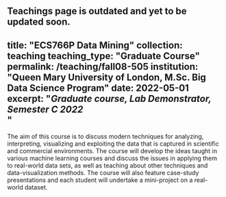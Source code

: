 Teachings page is outdated and yet to be updated soon.
---
title: "ECS766P Data Mining"
collection: teaching
teaching_type: "Graduate Course"
permalink: /teaching/fall08-505
institution: "Queen Mary University of London, M.Sc. Big Data Science Program"
date: 2022-05-01
excerpt: "<i>Graduate course, Lab Demonstrator, Semester C 2022</i><br/>"
---

The aim of this course is to discuss modern techniques for analyzing, interpreting, visualizing and exploiting the data that is captured in scientific and commercial environments. The course will develop the ideas taught in various machine learning courses and discuss the issues in applying them to real-world data sets, as well as teaching about other techniques and data-visualization methods. The course will also feature case-study presentations and each student will undertake a mini-project on a real-world dataset.